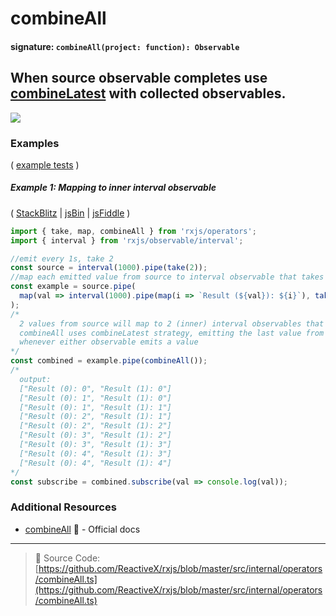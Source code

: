 # combineAll

#### signature: `combineAll(project: function): Observable`

## When source observable completes use [combineLatest](combinelatest.md) with collected observables.

<div class="ua-ad"><a href="https://ultimateangular.com/?ref=76683_kee7y7vk"><img src="https://ultimateangular.com/assets/img/banners/ua-leader.svg"></a></div>

### Examples

(
[example tests](https://github.com/btroncone/learn-rxjs/blob/master/operators/specs/combination/combineall-spec.ts)
)

##### Example 1: Mapping to inner interval observable

( [StackBlitz](https://stackblitz.com/edit/typescript-itxyuv?file=index.ts&devtoolsheight=50) |
[jsBin](http://jsbin.com/cokinogime/edit?js,console) |
[jsFiddle](https://jsfiddle.net/btroncone/pvj1nbLa/) )

```js
import { take, map, combineAll } from 'rxjs/operators';
import { interval } from 'rxjs/observable/interval';

//emit every 1s, take 2
const source = interval(1000).pipe(take(2));
//map each emitted value from source to interval observable that takes 5 values
const example = source.pipe(
  map(val => interval(1000).pipe(map(i => `Result (${val}): ${i}`), take(5)))
);
/*
  2 values from source will map to 2 (inner) interval observables that emit every 1s
  combineAll uses combineLatest strategy, emitting the last value from each
  whenever either observable emits a value
*/
const combined = example.pipe(combineAll());
/*
  output:
  ["Result (0): 0", "Result (1): 0"]
  ["Result (0): 1", "Result (1): 0"]
  ["Result (0): 1", "Result (1): 1"]
  ["Result (0): 2", "Result (1): 1"]
  ["Result (0): 2", "Result (1): 2"]
  ["Result (0): 3", "Result (1): 2"]
  ["Result (0): 3", "Result (1): 3"]
  ["Result (0): 4", "Result (1): 3"]
  ["Result (0): 4", "Result (1): 4"]
*/
const subscribe = combined.subscribe(val => console.log(val));
```

### Additional Resources

* [combineAll](http://reactivex.io/rxjs/class/es6/Observable.js~Observable.html#instance-method-combineAll)
  :newspaper: - Official docs

---

> :file_folder: Source Code:
> [https://github.com/ReactiveX/rxjs/blob/master/src/internal/operators/combineAll.ts](https://github.com/ReactiveX/rxjs/blob/master/src/internal/operators/combineAll.ts)
